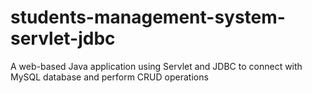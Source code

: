 # students-management-system-servlet-jdbc

A web-based Java application using Servlet and JDBC to connect with MySQL database and perform CRUD operations

